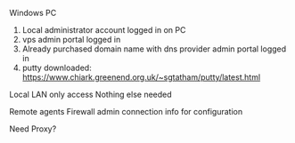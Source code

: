 Windows PC

1. Local administrator account logged in on PC
2. vps admin portal logged in
3. Already purchased domain name with dns provider admin portal logged in
4. putty downloaded: https://www.chiark.greenend.org.uk/~sgtatham/putty/latest.html


Local LAN only access
Nothing else needed

Remote agents
Firewall admin connection info for configuration

Need Proxy?